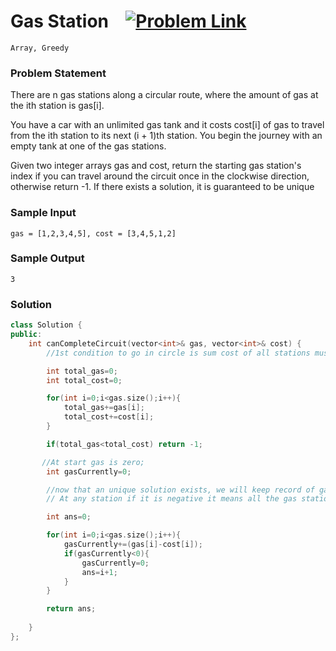 
# Gas Station &ensp;  [![Problem Link](https://img.shields.io/badge/-LeetCode-FFA116?style=for-the-badge&logo=LeetCode&logoColor=black)](https://leetcode.com/problems/gas-station/description/)

```
Array, Greedy
``` 
### Problem Statement 
There are n gas stations along a circular route, where the amount of gas at the ith station is gas[i].

You have a car with an unlimited gas tank and it costs cost[i] of gas to travel from the ith station to its next (i + 1)th station. You begin the journey with an empty tank at one of the gas stations.

Given two integer arrays gas and cost, return the starting gas station's index if you can travel around the circuit once in the clockwise direction, otherwise return -1. If there exists a solution, it is guaranteed to be unique

 
### Sample Input
```
gas = [1,2,3,4,5], cost = [3,4,5,1,2]
```
### Sample Output
```
3
```

### Solution
```cpp
class Solution {
public:
    int canCompleteCircuit(vector<int>& gas, vector<int>& cost) {
        //1st condition to go in circle is sum cost of all stations must be less than or equal to sum of gas of all stations.

        int total_gas=0;
        int total_cost=0;

        for(int i=0;i<gas.size();i++){
            total_gas+=gas[i];
            total_cost+=cost[i];
        }

        if(total_gas<total_cost) return -1;

       //At start gas is zero;
        int gasCurrently=0;

        //now that an unique solution exists, we will keep record of gasCurrently at each gas station.
        // At any station if it is negative it means all the gas stations before it can not be solution so we check for the next gas station as probable ans;

        int ans=0;

        for(int i=0;i<gas.size();i++){
            gasCurrently+=(gas[i]-cost[i]);
            if(gasCurrently<0){
                gasCurrently=0;
                ans=i+1;
            }
        }

        return ans;
        
    }
};
```